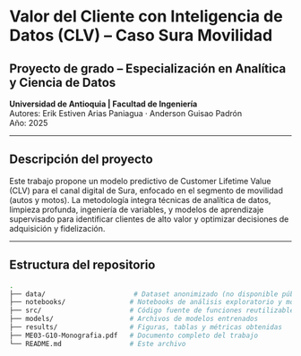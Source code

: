 # Valor del Cliente con Inteligencia de Datos (CLV) – Caso Sura Movilidad

## Proyecto de grado – Especialización en Analítica y Ciencia de Datos  
**Universidad de Antioquia | Facultad de Ingeniería**  
Autores: Erik Estiven Arias Paniagua · Anderson Guisao Padrón  
Año: 2025  

---

## Descripción del proyecto

Este trabajo propone un modelo predictivo de Customer Lifetime Value (CLV) para el canal digital de Sura, enfocado en el segmento de movilidad (autos y motos). La metodología integra técnicas de analítica de datos, limpieza profunda, ingeniería de variables, y modelos de aprendizaje supervisado para identificar clientes de alto valor y optimizar decisiones de adquisición y fidelización.

---

## Estructura del repositorio

```bash
.
├── data/                      # Dataset anonimizado (no disponible públicamente)
├── notebooks/                # Notebooks de análisis exploratorio y modelado
├── src/                      # Código fuente de funciones reutilizables
├── models/                   # Archivos de modelos entrenados
├── results/                  # Figuras, tablas y métricas obtenidas
├── ME03-G10-Monografia.pdf   # Documento completo del trabajo
└── README.md                 # Este archivo
